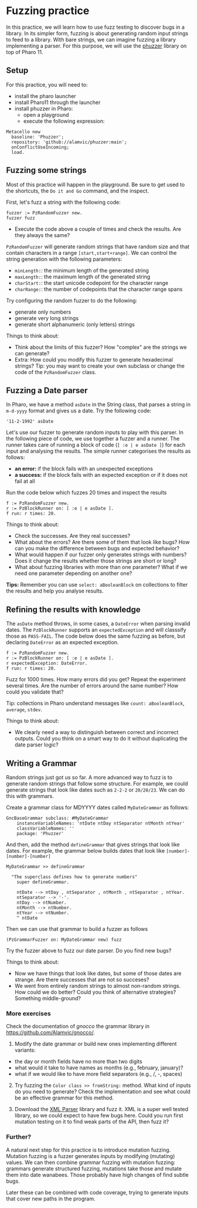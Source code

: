 # Fuzzing practice

In this practice, we will learn how to use fuzz testing to discover bugs in a library.
In its simpler form, fuzzing is about generating random input strings to feed to a library.
With bare strings, we can imagine fuzzing a library implementing a parser.
For this purpose, we will use the [phuzzer](https://github.com/Alamvic/phuzzer/) library on top of Pharo 11.

## Setup

For this practice, you will need to:
 - install the pharo launcher
 - install Pharo11 through the launcher
 - install phuzzer in Pharo:
   - open a playground
   - execute the following expression:
  
```smalltalk
Metacello new
  baseline: 'Phuzzer';
  repository: 'github://alamvic/phuzzer:main';
  onConflictUseIncoming;
  load.
```

## Fuzzing some strings

Most of this practice will happen in the playground.
Be sure to get used to the shortcuts, the `Do it and Go` command, and the inspect.

First, let's fuzz a string with the following code:

```smalltalk
fuzzer := PzRandomFuzzer new.
fuzzer fuzz
```

- Execute the code above a couple of times and check the results. Are they always the same?

`PzRandomFuzzer` will generate random strings that have random size and that contain characters in a range `[start,start+range]`. We can control the string generation with the following parameters:
 - `minLength:`: the minimum length of the generated string
 - `maxLength:`: the maximum length of the generated string
 - `charStart:`: the start unicode codepoint for the character range
 - `charRange:`: the number of codepoints that the character range spans

Try configuring the random fuzzer to do the following:
- generate only numbers
- generate very long strings
- generate short alphanumeric (only letters) strings

Things to think about:
- Think about the limits of this fuzzer? How "complex" are the strings we can generate?
- Extra: How could you modify this fuzzer to generate hexadecimal strings? Tip: you may want to create your own subclass or change the code of the `PzRandomFuzzer` class.

## Fuzzing a Date parser

In Pharo, we have a method `asDate` in the String class, that parses a string in `m-d-yyyy` format and gives us a date.
Try the following code:

```smalltalk
'11-2-1992' asDate
```

Let's use our fuzzer to generate random inputs to play with this parser.
In the following piece of code, we use together a fuzzer and a runner.
The runner takes care of running a block of code (`[ :e | e asDate ]`) for each input and analysing the results.
The simple runner categorises the results as follows:
 - **an error:** if the block fails with an unexpected exceptions
 - **a success:** if the block fails with an expected exception or if it does not fail at all

Run the code below which fuzzes 20 times and inspect the results

```smalltalk
f := PzRandomFuzzer new.
r := PzBlockRunner on: [ :e | e asDate ].
f run: r times: 20.
```

Things to think about:
- Check the successes. Are they real successes?
- What about the errors? Are there some of them that look like bugs? How can you make the difference between bugs and expected behavior?
- What would happen if our fuzzer only generates strings with numbers? Does it change the results whether those strings are short or long?
- What about fuzzing libraries with more than one parameter? What if we need one parameter depending on another one?

**Tips:** Remember you can use `select: aBooleanBlock` on collections to filter the results and help you analyse results.

## Refining the results with knowledge

The `asDate` method throws, in some cases, a `DateError` when parsing invalid dates.
The `PzBlockRunner` supports an `expectedException` and will classsify those as `PASS-FAIL`.
The code below does the same fuzzing as before, but declaring `DateError` as an expected exception.

```smalltalk
f := PzRandomFuzzer new.
r := PzBlockRunner on: [ :e | e asDate ].
r expectedException: DateError.
f run: r times: 20.
```

Fuzz for 1000 times. How many errors did you get?
Repeat the experiment several times. Are the number of errors around the same number?
How could you validate that?

Tip: collections in Pharo understand messages like `count: aBooleanBlock`, `average`, `stdev`.

Things to think about:
- We clearly need a way to distinguish between correct and incorrect outputs. Could you think on a smart way to do it without duplicating the date parser logic?

## Writing a Grammar

Random strings just got us so far.
A more advanced way to fuzz is to generate random strings that follow some structure.
For example, we could generate strings that look like dates such as `2-2-2` or `20/20/23`.
We can do this with grammars.

Create a grammar class for MDYYYY dates called `MyDateGrammar` as follows:

```smalltalk
GncBaseGrammar subclass: #MyDateGrammar
	instanceVariableNames: 'ntDate ntDay ntSeparator ntMonth ntYear'
	classVariableNames: ''
	package: 'Phuzzer'
```

And then, add the method `defineGrammar` that gives strings that look like dates.
For example, the grammar below builds dates that look like `[number]-[number]-[number]`

```smalltalk
MyDateGrammar >> defineGrammar

  "The superclass defines how to generate numbers"
	super defineGrammar.

	ntDate --> ntDay , ntSeparator , ntMonth , ntSeparator , ntYear.
	ntSeparator --> '-'.
	ntDay --> ntNumber.
	ntMonth --> ntNumber.
	ntYear --> ntNumber.
	^ ntDate
```

Then we can use that grammar to build a fuzzer as follows

```smalltalk
(PzGrammarFuzzer on: MyDateGrammar new) fuzz
```

Try the fuzzer above to fuzz our date parser. Do you find new bugs?

Things to think about:
- Now we have things that look like dates, but some of those dates are strange. Are there successes that are not so succeses?
- We went from entirely random strings to almost non-random strings. How could we do better? Could you think of alternative strategies? Something middle-ground?

### More exercises

Check the documentation of *gnocco* the grammar library in https://github.com/Alamvic/gnocco/.

1. Modify the date grammar or build new ones implementing different variants:
 - the day or month fields have no more than two digits
 - what would it take to have names as months (e.g., february, january)?
 - what if we would like to have more field separators (e.g., /, -, spaces)

2. Try fuzzing the `Color class >> fromString:` method.
What kind of inputs do you need to generate?
Check the implementation and see what could be an effective grammar for this method.

4. Download the [XML Parser](https://github.com/pharo-contributions/XML-XMLParser) library and fuzz it.
XML is a super well tested library, so we could expect to have few bugs here.
Could you run first mutation testing on it to find weak parts of the API, then fuzz it?

### Further?

A natural next step for this practice is to introduce mutation fuzzing.
Mutation fuzzing is a fuzzer generates inputs by modifying (mutating) values.
We can then combine grammar fuzzing with mutation fuzzing: grammars generate structured fuzzing, mutations take those and mutate them into date wanabees. Those probably have high changes of find subtle bugs.

Later these can be combined with code coverage, trying to generate inputs that cover new paths in the program.
